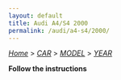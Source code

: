 ```yaml
---
layout: default
title: Audi A4/S4 2000
permalink: /audi/a4-s4/2000/
---
```

[*Home*](/) > [*CAR*](/car/) > [*MODEL*](/car/model/) > [*YEAR*](/car/model/year/)

**Follow the instructions**
